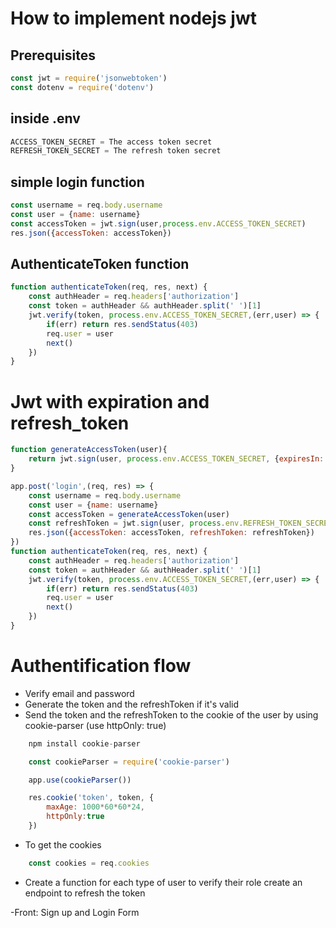 # How to implement nodejs jwt
## Prerequisites
```js
const jwt = require('jsonwebtoken')
const dotenv = require('dotenv')
```

## inside .env
```js
ACCESS_TOKEN_SECRET = The access token secret
REFRESH_TOKEN_SECRET = The refresh token secret
```
## simple login function
```js
const username = req.body.username
const user = {name: username}
const accessToken = jwt.sign(user,process.env.ACCESS_TOKEN_SECRET)
res.json({accessToken: accessToken})
```

## AuthenticateToken function
```js
function authenticateToken(req, res, next) {
    const authHeader = req.headers['authorization']
    const token = authHeader && authHeader.split(' ')[1]
    jwt.verify(token, process.env.ACCESS_TOKEN_SECRET,(err,user) => {
        if(err) return res.sendStatus(403)
        req.user = user
        next()
    })
}
```
# Jwt with expiration and refresh_token
```js
function generateAccessToken(user){
    return jwt.sign(user, process.env.ACCESS_TOKEN_SECRET, {expiresIn:'15s'})
}

app.post('login',(req, res) => {
    const username = req.body.username
    const user = {name: username}
    const accessToken = generateAccessToken(user)
    const refreshToken = jwt.sign(user, process.env.REFRESH_TOKEN_SECRET)
    res.json({accessToken: accessToken, refreshToken: refreshToken})
})
function authenticateToken(req, res, next) {
    const authHeader = req.headers['authorization']
    const token = authHeader && authHeader.split(' ')[1]
    jwt.verify(token, process.env.ACCESS_TOKEN_SECRET,(err,user) => {
        if(err) return res.sendStatus(403)
        req.user = user
        next()
    })
}
```
# Authentification flow
- Verify email and password
- Generate the token and the refreshToken if it's valid
- Send the token and the refreshToken to the cookie of the user by using cookie-parser (use httpOnly: true)
```js
    npm install cookie-parser

    const cookieParser = require('cookie-parser')

    app.use(cookieParser())

    res.cookie('token', token, {
        maxAge: 1000*60*60*24,
        httpOnly:true
    })
```
- To get the cookies
```js
	const cookies = req.cookies
```
- Create a function for each type of user to verify their role
create an endpoint to refresh the token 

-Front:
Sign up and Login Form













